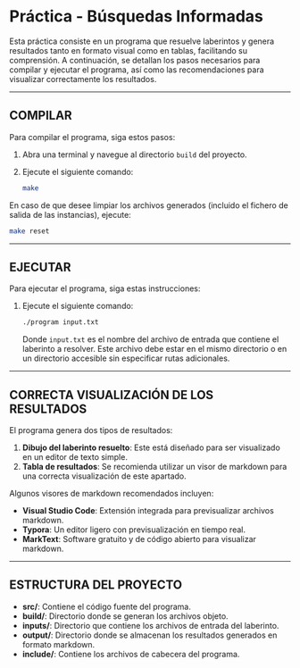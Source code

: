 # Práctica - Búsquedas Informadas

Esta práctica consiste en un programa que resuelve laberintos y genera resultados tanto en formato visual como en tablas, facilitando su comprensión. A continuación, se detallan los pasos necesarios para compilar y ejecutar el programa, así como las recomendaciones para visualizar correctamente los resultados.

---

## **COMPILAR**

Para compilar el programa, siga estos pasos:

1. Abra una terminal y navegue al directorio `build` del proyecto.
2. Ejecute el siguiente comando:

   ```bash
   make
   ```

En caso de que desee limpiar los archivos generados (incluido el fichero de salida de las instancias), ejecute:

   ```bash
   make reset
   ```

---

## **EJECUTAR**

Para ejecutar el programa, siga estas instrucciones:

1. Ejecute el siguiente comando:

   ```bash
   ./program input.txt
   ```

   Donde `input.txt` es el nombre del archivo de entrada que contiene el laberinto a resolver. Este archivo debe estar en el mismo directorio o en un directorio accesible sin especificar rutas adicionales.

---

## **CORRECTA VISUALIZACIÓN DE LOS RESULTADOS**

El programa genera dos tipos de resultados:

1. **Dibujo del laberinto resuelto**: Este está diseñado para ser visualizado en un editor de texto simple.
2. **Tabla de resultados**: Se recomienda utilizar un visor de markdown para una correcta visualización de este apartado.

Algunos visores de markdown recomendados incluyen:

- **Visual Studio Code**: Extensión integrada para previsualizar archivos markdown.
- **Typora**: Un editor ligero con previsualización en tiempo real.
- **MarkText**: Software gratuito y de código abierto para visualizar markdown.

---

## **ESTRUCTURA DEL PROYECTO**

- **src/**: Contiene el código fuente del programa.
- **build/**: Directorio donde se generan los archivos objeto.
- **inputs/**: Directorio que contiene los archivos de entrada del laberinto.
- **output/**: Directorio donde se almacenan los resultados generados en formato markdown.
- **include/**: Contiene los archivos de cabecera del programa.